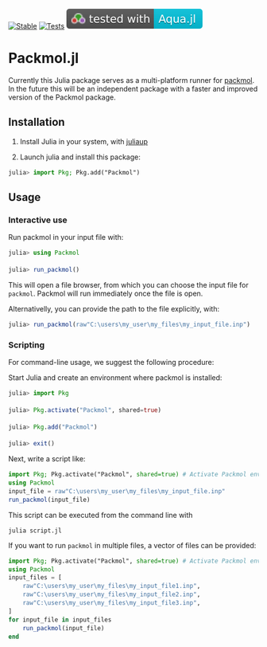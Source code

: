 [![Stable](https://img.shields.io/badge/docs-stable-blue.svg)](https://m3g.github.io/Packmol.jl/stable)
[![Tests](https://img.shields.io/badge/build-passing-green)](https://github.com/m3g/Packmol.jl/actions)
[![Aqua QA](https://raw.githubusercontent.com/JuliaTesting/Aqua.jl/master/badge.svg)](https://github.com/JuliaTesting/Aqua.jl)

# Packmol.jl

Currently this Julia package serves as a multi-platform runner for [packmol](http://github.com/m3g/packmol). In the future this will be an 
independent package with a faster and improved version of the Packmol package.

## Installation

1. Install Julia in your system, with [juliaup](https://github.com/JuliaLang/juliaup#juliaup---julia-version-manager)

2. Launch julia and install this package:

```julia
julia> import Pkg; Pkg.add("Packmol")
```

## Usage

### Interactive use

Run packmol in your input file with:

```julia
julia> using Packmol

julia> run_packmol()
```

This will open a file browser, from which you can choose the input file for `packmol`. 
Packmol will run immediately once the file is open.

Alternativelly, you can provide the path to the file explicitly, with:

```julia
julia> run_packmol(raw"C:\users\my_user\my_files\my_input_file.inp")
```

### Scripting

For command-line usage, we suggest the following procedure:

Start Julia and create an environment where packmol is installed:

```julia
julia> import Pkg

julia> Pkg.activate("Packmol", shared=true)

julia> Pkg.add("Packmol")

julia> exit()
```

Next, write a script like:

```julia
import Pkg; Pkg.activate("Packmol", shared=true) # Activate Packmol environment
using Packmol
input_file = raw"C:\users\my_user\my_files\my_input_file.inp" 
run_packmol(input_file)
```

This script can be executed from the command line with
```
julia script.jl
```

If you want to run `packmol` in multiple files, a vector of files
can be provided:

```julia
import Pkg; Pkg.activate("Packmol", shared=true) # Activate Packmol environment
using Packmol
input_files = [
    raw"C:\users\my_user\my_files\my_input_file1.inp",
    raw"C:\users\my_user\my_files\my_input_file2.inp", 
    raw"C:\users\my_user\my_files\my_input_file3.inp",
]
for input_file in input_files
    run_packmol(input_file)
end
```




